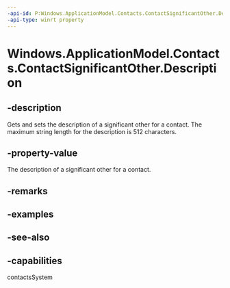 ```yaml
---
-api-id: P:Windows.ApplicationModel.Contacts.ContactSignificantOther.Description
-api-type: winrt property
---
```


<!-- Property syntax
public string Description { get;  set; }
-->

# Windows.ApplicationModel.Contacts.ContactSignificantOther.Description

## -description
Gets and sets the description of a significant other for a contact. The maximum string length for the description is 512 characters.

## -property-value
The description of a significant other for a contact.

## -remarks

## -examples

## -see-also

## -capabilities
contactsSystem

